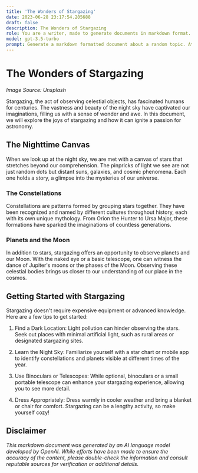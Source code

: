 ```yaml
---
title: 'The Wonders of Stargazing'
date: 2023-06-28 23:17:54.205688
draft: false
description: The Wonders of Stargazing
role: You are a writer, made to generate documents in markdown format. It is very important that all of the documents you generate are in valid markdown format.
model: gpt-3.5-turbo
prompt: Generate a markdown formatted document about a random topic. At the bottom, include a disclaimer explaining that the document was generated by you. The first line of the document should be the title. Make sure that the entire document is in proper markdown format, using a mix of various tags to make the document visually appealing.
---
```


# The Wonders of Stargazing

*Image Source: Unsplash*

Stargazing, the act of observing celestial objects, has fascinated humans for centuries. The vastness and beauty of the night sky have captivated our imaginations, filling us with a sense of wonder and awe. In this document, we will explore the joys of stargazing and how it can ignite a passion for astronomy.

## The Nighttime Canvas

When we look up at the night sky, we are met with a canvas of stars that stretches beyond our comprehension. The pinpricks of light we see are not just random dots but distant suns, galaxies, and cosmic phenomena. Each one holds a story, a glimpse into the mysteries of our universe.

### The Constellations

Constellations are patterns formed by grouping stars together. They have been recognized and named by different cultures throughout history, each with its own unique mythology. From Orion the Hunter to Ursa Major, these formations have sparked the imaginations of countless generations.

### Planets and the Moon

In addition to stars, stargazing offers an opportunity to observe planets and our Moon. With the naked eye or a basic telescope, one can witness the dance of Jupiter's moons or the phases of the Moon. Observing these celestial bodies brings us closer to our understanding of our place in the cosmos.

## Getting Started with Stargazing

Stargazing doesn't require expensive equipment or advanced knowledge. Here are a few tips to get started:

1. Find a Dark Location: Light pollution can hinder observing the stars. Seek out places with minimal artificial light, such as rural areas or designated stargazing sites.

2. Learn the Night Sky: Familiarize yourself with a star chart or mobile app to identify constellations and planets visible at different times of the year.

3. Use Binoculars or Telescopes: While optional, binoculars or a small portable telescope can enhance your stargazing experience, allowing you to see more detail.

4. Dress Appropriately: Dress warmly in cooler weather and bring a blanket or chair for comfort. Stargazing can be a lengthy activity, so make yourself cozy!

## Disclaimer

*This markdown document was generated by an AI language model developed by OpenAI. While efforts have been made to ensure the accuracy of the content, please double-check the information and consult reputable sources for verification or additional details.*